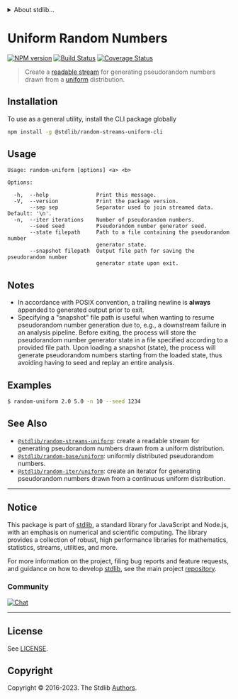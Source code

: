 <!--

@license Apache-2.0

Copyright (c) 2018 The Stdlib Authors.

Licensed under the Apache License, Version 2.0 (the "License");
you may not use this file except in compliance with the License.
You may obtain a copy of the License at

   http://www.apache.org/licenses/LICENSE-2.0

Unless required by applicable law or agreed to in writing, software
distributed under the License is distributed on an "AS IS" BASIS,
WITHOUT WARRANTIES OR CONDITIONS OF ANY KIND, either express or implied.
See the License for the specific language governing permissions and
limitations under the License.

-->


<details>
  <summary>
    About stdlib...
  </summary>
  <p>We believe in a future in which the web is a preferred environment for numerical computation. To help realize this future, we've built stdlib. stdlib is a standard library, with an emphasis on numerical and scientific computation, written in JavaScript (and C) for execution in browsers and in Node.js.</p>
  <p>The library is fully decomposable, being architected in such a way that you can swap out and mix and match APIs and functionality to cater to your exact preferences and use cases.</p>
  <p>When you use stdlib, you can be absolutely certain that you are using the most thorough, rigorous, well-written, studied, documented, tested, measured, and high-quality code out there.</p>
  <p>To join us in bringing numerical computing to the web, get started by checking us out on <a href="https://github.com/stdlib-js/stdlib">GitHub</a>, and please consider <a href="https://opencollective.com/stdlib">financially supporting stdlib</a>. We greatly appreciate your continued support!</p>
</details>

# Uniform Random Numbers

[![NPM version][npm-image]][npm-url] [![Build Status][test-image]][test-url] [![Coverage Status][coverage-image]][coverage-url] <!-- [![dependencies][dependencies-image]][dependencies-url] -->

> Create a [readable stream][readable-stream] for generating pseudorandom numbers drawn from a [uniform][uniform] distribution.









<!-- Section for describing a command-line interface. -->



<section class="cli">



<section class="installation">

## Installation

To use as a general utility, install the CLI package globally

```bash
npm install -g @stdlib/random-streams-uniform-cli
```

</section>
<!-- CLI usage documentation. -->


<section class="usage">

## Usage

```text
Usage: random-uniform [options] <a> <b>

Options:

  -h,  --help               Print this message.
  -V,  --version            Print the package version.
       --sep sep            Separator used to join streamed data. Default: '\n'.
  -n,  --iter iterations    Number of pseudorandom numbers.
       --seed seed          Pseudorandom number generator seed.
       --state filepath     Path to a file containing the pseudorandom number
                            generator state.
       --snapshot filepath  Output file path for saving the pseudorandom number
                            generator state upon exit.
```

</section>

<!-- /.usage -->

<!-- CLI usage notes. Make sure to keep an empty line after the `section` element and another before the `/section` close. -->

<section class="notes">

## Notes

-   In accordance with POSIX convention, a trailing newline is **always** appended to generated output prior to exit.
-   Specifying a "snapshot" file path is useful when wanting to resume pseudorandom number generation due to, e.g., a downstream failure in an analysis pipeline. Before exiting, the process will store the pseudorandom number generator state in a file specified according to a provided file path. Upon loading a snapshot (state), the process will generate pseudorandom numbers starting from the loaded state, thus avoiding having to seed and replay an entire analysis.

</section>

<!-- /.notes -->

<!-- CLI usage examples. -->

<section class="examples">

## Examples

```bash
$ random-uniform 2.0 5.0 -n 10 --seed 1234
```

</section>

<!-- /.examples -->

</section>

<!-- /.cli -->

<!-- Section for related `stdlib` packages. Do not manually edit this section, as it is automatically populated. -->

<section class="related">

## See Also

-   <span class="package-name">[`@stdlib/random-streams-uniform`][@stdlib/random-streams-uniform]</span><span class="delimiter">: </span><span class="description">create a readable stream for generating pseudorandom numbers drawn from a uniform distribution.</span>
-   <span class="package-name">[`@stdlib/random-base/uniform`][@stdlib/random/base/uniform]</span><span class="delimiter">: </span><span class="description">uniformly distributed pseudorandom numbers.</span>
-   <span class="package-name">[`@stdlib/random-iter/uniform`][@stdlib/random/iter/uniform]</span><span class="delimiter">: </span><span class="description">create an iterator for generating pseudorandom numbers drawn from a continuous uniform distribution.</span>

</section>

<!-- /.related -->

<!-- Section for all links. Make sure to keep an empty line after the `section` element and another before the `/section` close. -->


<section class="main-repo" >

* * *

## Notice

This package is part of [stdlib][stdlib], a standard library for JavaScript and Node.js, with an emphasis on numerical and scientific computing. The library provides a collection of robust, high performance libraries for mathematics, statistics, streams, utilities, and more.

For more information on the project, filing bug reports and feature requests, and guidance on how to develop [stdlib][stdlib], see the main project [repository][stdlib].

### Community

[![Chat][chat-image]][chat-url]

---

## License

See [LICENSE][stdlib-license].


## Copyright

Copyright &copy; 2016-2023. The Stdlib [Authors][stdlib-authors].

</section>

<!-- /.stdlib -->

<!-- Section for all links. Make sure to keep an empty line after the `section` element and another before the `/section` close. -->

<section class="links">

[npm-image]: http://img.shields.io/npm/v/@stdlib/random-streams-uniform-cli.svg
[npm-url]: https://npmjs.org/package/@stdlib/random-streams-uniform-cli

[test-image]: https://github.com/stdlib-js/random-streams-uniform/actions/workflows/test.yml/badge.svg?branch=v0.1.0
[test-url]: https://github.com/stdlib-js/random-streams-uniform/actions/workflows/test.yml?query=branch:v0.1.0

[coverage-image]: https://img.shields.io/codecov/c/github/stdlib-js/random-streams-uniform/main.svg
[coverage-url]: https://codecov.io/github/stdlib-js/random-streams-uniform?branch=main

<!--

[dependencies-image]: https://img.shields.io/david/stdlib-js/random-streams-uniform.svg
[dependencies-url]: https://david-dm.org/stdlib-js/random-streams-uniform/main

-->

[chat-image]: https://img.shields.io/gitter/room/stdlib-js/stdlib.svg
[chat-url]: https://app.gitter.im/#/room/#stdlib-js_stdlib:gitter.im

[stdlib]: https://github.com/stdlib-js/stdlib

[stdlib-authors]: https://github.com/stdlib-js/stdlib/graphs/contributors

[cli-section]: https://github.com/stdlib-js/random-streams-uniform#cli
[cli-url]: https://github.com/stdlib-js/random-streams-uniform/tree/cli
[@stdlib/random-streams-uniform]: https://github.com/stdlib-js/random-streams-uniform/tree/main

[umd]: https://github.com/umdjs/umd
[es-module]: https://developer.mozilla.org/en-US/docs/Web/JavaScript/Guide/Modules

[deno-url]: https://github.com/stdlib-js/random-streams-uniform/tree/deno
[umd-url]: https://github.com/stdlib-js/random-streams-uniform/tree/umd
[esm-url]: https://github.com/stdlib-js/random-streams-uniform/tree/esm
[branches-url]: https://github.com/stdlib-js/random-streams-uniform/blob/main/branches.md

[stdlib-license]: https://raw.githubusercontent.com/stdlib-js/random-streams-uniform/main/LICENSE

[stream]: https://nodejs.org/api/stream.html

[object-mode]: https://nodejs.org/api/stream.html#stream_object_mode

[readable-stream]: https://nodejs.org/api/stream.html

[uniform]: https://en.wikipedia.org/wiki/Uniform_distribution_%28continuous%29

[@stdlib/array/uint32]: https://github.com/stdlib-js/array-uint32

<!-- <related-links> -->

[@stdlib/random/base/uniform]: https://github.com/stdlib-js/random-base-uniform

[@stdlib/random/iter/uniform]: https://github.com/stdlib-js/random-iter-uniform

<!-- </related-links> -->

</section>

<!-- /.links -->
